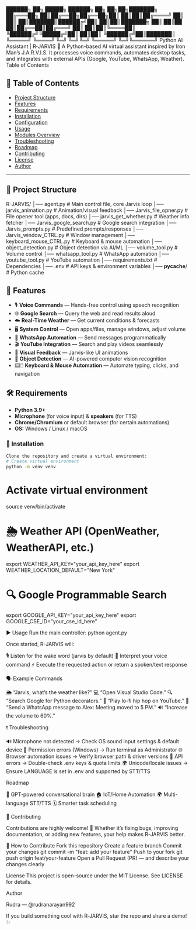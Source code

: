  ██████╗      ██╗ █████╗ ██████╗ ██╗   ██╗██╗███████╗
     ██╔═══██╗     ██║██╔══██╗██╔══██╗██║   ██║██║██╔════╝
     ██║   ██║     ██║███████║██████╔╝██║   ██║██║███████╗
     ██║   ██║██   ██║██╔══██║██╔═══╝ ██║   ██║██║╚════██║
     ╚██████╔╝╚█████╔╝██║  ██║██║     ╚██████╔╝██║███████║
      ╚═════╝  ╚════╝ ╚═╝  ╚═╝╚═╝      ╚═════╝ ╚═╝╚══════╝
                 Python AI Assistant | R‑JARVIS 🤖
A Python-based AI virtual assistant inspired by Iron Man’s J.A.R.V.I.S. It processes voice commands, automates desktop tasks, and integrates with external APIs (Google, YouTube, WhatsApp, Weather).
Table of Contents

## 📑 Table of Contents
- [Project Structure](#project-structure)
- [Features](#features)
- [Requirements](#requirements)
- [Installation](#installation)
- [Configuration](#configuration-env)
- [Usage](#usage)
- [Modules Overview](#modules-overview)
- [Troubleshooting](#troubleshooting)
- [Roadmap](#roadmap)
- [Contributing](#contributing)
- [License](#license)
- [Author](#author)

---

## 📂 Project Structure

R-JARVIS/
│── agent.py                   # Main control file, core Jarvis loop
│── jarvis_animation.py        # Animation/visual feedback
│── Jarvis_file_opner.py       # File opener tool (apps, docs, dirs)
│── jarvis_get_whether.py      # Weather info fetcher
│── Jarvis_google_search.py    # Google search integration
│── Jarvis_prompts.py          # Predefined prompts/responses
│── Jarvis_window_CTRL.py      # Window management
│── keyboard_mouse_CTRL.py     # Keyboard & mouse automation
│── object_detection.py        # Object detection via AI/ML
│── volume_tool.py             # Volume control
│── whatsapp_tool.py           # WhatsApp automation
│── youtube_tool.py            # YouTube automation
│── requirements.txt           # Dependencies
│── .env                       # API keys & environment variables
│── __pycache__/               # Python cache

## 🚀 Features

- 🎙️ **Voice Commands** — Hands-free control using speech recognition  
- 🌐 **Google Search** — Query the web and read results aloud  
- ☁️ **Real-Time Weather** — Get current conditions & forecasts  
- 🖥️ **System Control** — Open apps/files, manage windows, adjust volume  
- 📱 **WhatsApp Automation** — Send messages programmatically  
- 🎬 **YouTube Integration** — Search and play videos seamlessly  
- 🎨 **Visual Feedback** — Jarvis-like UI animations  
- 🎯 **Object Detection** — AI-powered computer vision recognition  
- ⌨️🖱️ **Keyboard & Mouse Automation** — Automate typing, clicks, and navigation

  
## 🛠 Requirements

- **Python 3.9+**
- **Microphone** (for voice input) & **speakers** (for TTS)
- **Chrome/Chromium** or default browser (for certain automations)
- **OS:** Windows / Linux / macOS  

### 🔧 Installation
```bash
Clone the repository and create a virtual environment:
# Create virtual environment
python -m venv venv
```
# Activate virtual environment
source venv/bin/activate

# 🌦️ Weather API (OpenWeather, WeatherAPI, etc.)
export WEATHER_API_KEY="your_api_key_here"
export WEATHER_LOCATION_DEFAULT="New York"

# 🔍 Google Programmable Search
export GOOGLE_API_KEY="your_api_key_here"
export GOOGLE_CSE_ID="your_cse_id_here"


▶️ Usage
Run the main controller:
python agent.py

Once started, R-JARVIS will:

🎙️ Listen for the wake word (jarvis by default)
🧠 Interpret your voice command
⚡ Execute the requested action or return a spoken/text response

🗣️ Example Commands

🌦️ “Jarvis, what’s the weather like?”
💻 “Open Visual Studio Code.”
🔍 “Search Google for Python decorators.”
🎵 “Play lo-fi hip hop on YouTube.”
💬 “Send a WhatsApp message to Alex: Meeting moved to 5 PM.”
🔊 “Increase the volume to 60%.”


❗ Troubleshooting

🔊 Microphone not detected → Check OS sound input settings & default device
🛑 Permission errors (Windows) → Run terminal as Administrator
🌐 Browser automation issues → Verify browser path & driver versions
🔑 API errors → Double-check .env keys & quota limits
🌍 Unicode/locale issues → Ensure LANGUAGE is set in .env and supported by STT/TTS


Roadmap

🤖 GPT-powered conversational brain
🏠 IoT/Home Automation
🌍 Multi-language STT/TTS
🗓️ Smarter task scheduling

🤝 Contributing

Contributions are highly welcome! 🚀 Whether it’s fixing bugs, improving documentation, or adding new features, your help makes R-JARVIS better.

📌 How to Contribute
Fork this repository
Create a feature branch
Commit your changes
git commit -m "feat: add your feature"
Push to your fork
git push origin feat/your-feature
Open a Pull Request (PR) — and describe your changes clearly


License
This project is open-source under the MIT License. See LICENSE for details.

Author

Rudra — @rudranarayan992

If you build something cool with R‑JARVIS, star the repo and share a demo! ✨
